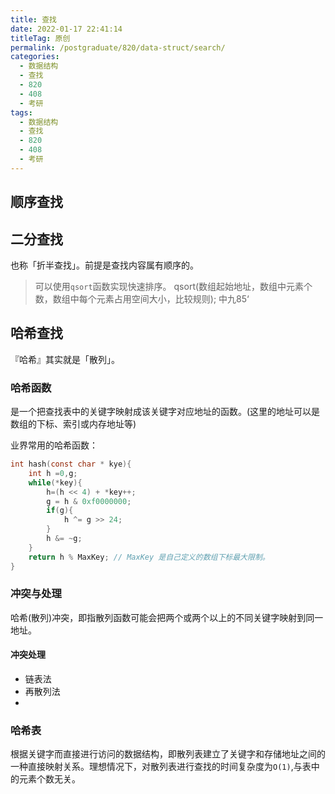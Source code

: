 ```yaml
---
title: 查找
date: 2022-01-17 22:41:14
titleTag: 原创
permalink: /postgraduate/820/data-struct/search/
categories:
  - 数据结构
  - 查找
  - 820
  - 408
  - 考研
tags:
  - 数据结构
  - 查找
  - 820
  - 408
  - 考研
---
```


<!-- more -->
## 顺序查找
## 二分查找
也称「折半查找」。前提是查找内容属有顺序的。
> 可以使用`qsort`函数实现快速排序。 
  qsort(数组起始地址，数组中元素个数，数组中每个元素占用空间大小，比较规则);  中九85‘
## 哈希查找
『哈希』其实就是「散列」。
### 哈希函数
是一个把查找表中的关键字映射成该关键字对应地址的函数。(这里的地址可以是数组的下标、索引或内存地址等)

业界常用的哈希函数：
```c
int hash(const char * kye){
    int h =0,g;
    while(*key){
        h=(h << 4) + *key++;
        g = h & 0xf0000000;
        if(g){
            h ^= g >> 24;
        }
        h &= ~g;
    }
    return h % MaxKey; // MaxKey 是自己定义的数组下标最大限制。
}
```
### 冲突与处理
哈希(散列)冲突，即指散列函数可能会把两个或两个以上的不同关键字映射到同一地址。

#### 冲突处理
* 链表法
* 再散列法
* 
### 哈希表
根据关键字而直接进行访问的数据结构，即散列表建立了关键字和存储地址之间的一种直接映射关系。理想情况下，对散列表进行查找的时间复杂度为`O(1)`,与表中的元素个数无关。